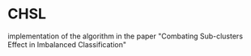 # CHSL
implementation of the algorithm in the paper "Combating Sub-clusters Effect in Imbalanced Classification"